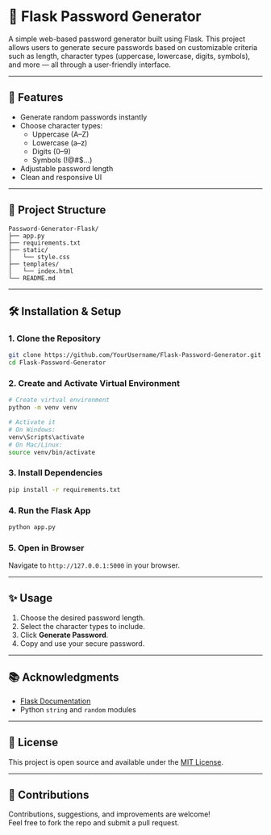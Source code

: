 # 🔐 Flask Password Generator

A simple web-based password generator built using Flask. This project allows users to generate secure passwords based on customizable criteria such as length, character types (uppercase, lowercase, digits, symbols), and more — all through a user-friendly interface.

---

## 🚀 Features

- Generate random passwords instantly
- Choose character types:
  - Uppercase (A–Z)
  - Lowercase (a–z)
  - Digits (0–9)
  - Symbols (!@#$...)
- Adjustable password length
- Clean and responsive UI

---

## 📁 Project Structure

```
Password-Generator-Flask/
├── app.py
├── requirements.txt
├── static/
│   └── style.css
├── templates/
│   └── index.html
└── README.md
```

---

## 🛠️ Installation & Setup

### 1. Clone the Repository
```bash
git clone https://github.com/YourUsername/Flask-Password-Generator.git
cd Flask-Password-Generator
```

### 2. Create and Activate Virtual Environment
```bash
# Create virtual environment
python -m venv venv

# Activate it
# On Windows:
venv\Scripts\activate
# On Mac/Linux:
source venv/bin/activate
```

### 3. Install Dependencies
```bash
pip install -r requirements.txt
```

### 4. Run the Flask App
```bash
python app.py
```

### 5. Open in Browser
Navigate to `http://127.0.0.1:5000` in your browser.

---

## ✨ Usage

1. Choose the desired password length.
2. Select the character types to include.
3. Click **Generate Password**.
4. Copy and use your secure password.

---

## 📚 Acknowledgments

- [Flask Documentation](https://flask.palletsprojects.com/)
- Python `string` and `random` modules

---

## 📄 License

This project is open source and available under the [MIT License](LICENSE).

---

## 🙌 Contributions

Contributions, suggestions, and improvements are welcome!  
Feel free to fork the repo and submit a pull request.
